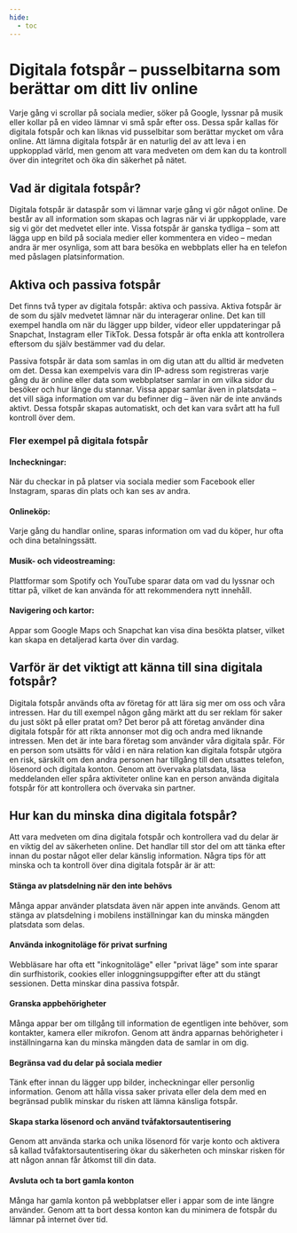 ```yaml
---
hide:
  - toc
---
```

# Digitala fotspår – pusselbitarna som berättar om ditt liv online

Varje gång vi scrollar på sociala medier, söker på Google, lyssnar på musik eller kollar på en video lämnar vi små spår efter oss. Dessa spår kallas för digitala fotspår och kan liknas vid pusselbitar som berättar mycket om våra online. Att lämna digitala fotspår är en naturlig del av att leva i en uppkopplad värld, men genom att vara medveten om dem kan du ta kontroll över din integritet och öka din säkerhet på nätet.
## Vad är digitala fotspår?
Digitala fotspår är dataspår som vi lämnar varje gång vi gör något online. De består av all information som skapas och lagras när vi är uppkopplade, vare sig vi gör det medvetet eller inte. Vissa fotspår är ganska tydliga – som att lägga upp en bild på sociala medier eller kommentera en video – medan andra är mer osynliga, som att bara besöka en webbplats eller ha en telefon med påslagen platsinformation.
## Aktiva och passiva fotspår
Det finns två typer av digitala fotspår: aktiva och passiva. Aktiva fotspår är de som du själv medvetet lämnar när du interagerar online. Det kan till exempel handla om när du lägger upp bilder, videor eller uppdateringar på Snapchat, Instagram eller TikTok. Dessa fotspår är ofta enkla att kontrollera eftersom du själv bestämmer vad du delar.

Passiva fotspår är data som samlas in om dig utan att du alltid är medveten om det. Dessa kan exempelvis vara din IP-adress som registreras varje gång du är online eller data som webbplatser samlar in om vilka sidor du besöker och hur länge du stannar. Vissa appar samlar även in platsdata – det vill säga information om var du befinner dig – även när de inte används aktivt. Dessa fotspår skapas automatiskt, och det kan vara svårt att ha full kontroll över dem.
### Fler exempel på digitala fotspår
#### Incheckningar: 
När du checkar in på platser via sociala medier som Facebook eller Instagram, sparas din plats och kan ses av andra.
#### Onlineköp: 
Varje gång du handlar online, sparas information om vad du köper, hur ofta och dina betalningssätt.
#### Musik- och videostreaming: 
Plattformar som Spotify och YouTube sparar data om vad du lyssnar och tittar på, vilket de kan använda för att rekommendera nytt innehåll.
#### Navigering och kartor: 
Appar som Google Maps och Snapchat kan visa dina besökta platser, vilket kan skapa en detaljerad karta över din vardag.

## Varför är det viktigt att känna till sina digitala fotspår?
Digitala fotspår används ofta av företag för att lära sig mer om oss och våra intressen. Har du till exempel någon gång märkt att du ser reklam för saker du just sökt på eller pratat om? Det beror på att företag använder dina digitala fotspår för att rikta annonser mot dig och andra med liknande intressen.
Men det är inte bara företag som använder våra digitala spår. För en person som utsätts för våld i en nära relation kan digitala fotspår utgöra en risk, särskilt om den andra personen har tillgång till den utsattes telefon, lösenord och digitala konton. Genom att övervaka platsdata, läsa meddelanden eller spåra aktiviteter online kan en person använda digitala fotspår för att kontrollera och övervaka sin partner.
## Hur kan du minska dina digitala fotspår?
Att vara medveten om dina digitala fotspår och kontrollera vad du delar är en viktig del av säkerheten online. Det handlar till stor del om att tänka efter innan du postar något eller delar känslig information. Några tips för att minska och ta kontroll över dina digitala fotspår är är att:
#### Stänga av platsdelning när den inte behövs
Många appar använder platsdata även när appen inte används. Genom att stänga av platsdelning i mobilens inställningar kan du minska mängden platsdata som delas.
#### Använda inkognitoläge för privat surfning
Webbläsare har ofta ett "inkognitoläge" eller "privat läge" som inte sparar din surfhistorik, cookies eller inloggningsuppgifter efter att du stängt sessionen. Detta minskar dina passiva fotspår.
#### Granska appbehörigheter
Många appar ber om tillgång till information de egentligen inte behöver, som kontakter, kamera eller mikrofon. Genom att ändra apparnas behörigheter i inställningarna kan du minska mängden data de samlar in om dig.
#### Begränsa vad du delar på sociala medier
Tänk efter innan du lägger upp bilder, incheckningar eller personlig information. Genom att hålla vissa saker privata eller dela dem med en begränsad publik minskar du risken att lämna känsliga fotspår.
#### Skapa starka lösenord och använd tvåfaktorsautentisering
Genom att använda starka och unika lösenord för varje konto och aktivera så kallad tvåfaktorsautentisering ökar du säkerheten och minskar risken för att någon annan får åtkomst till din data.
#### Avsluta och ta bort gamla konton
Många har gamla konton på webbplatser eller i appar som de inte längre använder. Genom att ta bort dessa konton kan du minimera de fotspår du lämnar på internet över tid.
